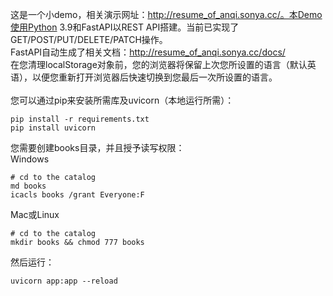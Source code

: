 这是一个小demo，相关演示网址：http://resume_of_anqi.sonya.cc/。本Demo使用Python 3.9和FastAPI以REST API搭建。当前已实现了GET/POST/PUT/DELETE/PATCH操作。<br/>
FastAPI自动生成了相关文档：http://resume_of_anqi.sonya.cc/docs/<br/>
在您清理localStorage对象前，您的浏览器将保留上次您所设置的语言（默认英语），以便您重新打开浏览器后快速切换到您最后一次所设置的语言。
<br/><br/>
您可以通过pip来安装所需库及uvicorn（本地运行所需）：<br/>
```
pip install -r requirements.txt
pip install uvicorn
```
您需要创建books目录，并且授予读写权限：<br/>
Windows
```
# cd to the catalog
md books
icacls books /grant Everyone:F
```
Mac或Linux
```
# cd to the catalog
mkdir books && chmod 777 books
```
然后运行：<br/>
```
uvicorn app:app --reload
```